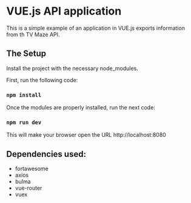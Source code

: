 # VUE.js API application

This is a simple example of an application in VUE.js exports information from th TV Maze API.

## The Setup

Install the project with the necessary node_modules.

First, run the following code:

### `npm install`

Once the modules are properly installed, run the next code:

### `npm run dev`

This will make your browser open the URL http://localhost:8080

## Dependencies used:

- fortawesome
- axios
- bulma
- vue-router
- vuex